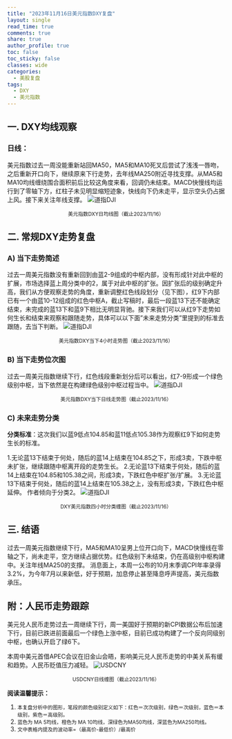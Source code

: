 ```yaml
---
title: "2023年11月16日美元指数DXY复盘"
layout: single
read_time: true
comments: true
share: true
author_profile: true
toc: false
toc_sticky: false
classes: wide
categories:
  - 美股复盘
tags:
  - DXY
  - 美元指数
---
```

## 一. DXY均线观察
### 日线：
美元指数过去一周没能重新站回MA50，MA5和MA10死叉后尝试了浅浅一唇吻，之后重新开口向下，继续原来下行走势，去年线MA250附近寻找支撑。从MA5和MA10均线缠绕围合面积前后比较这角度来看，回调仍未结束。MACD快慢线均运行到了零轴下方，红柱子未见明显缩短迹象，快线向下仍未走平，显示空头仍占据上风。接下来关注年线支撑。
 ![道指DJI](https://image.olim.cc/2023-11-16-DXY-day.png)
<small><center>美元指数DXY日均线图（截止2023/11/16）</center></small>
## 二. 常规DXY走势复盘
### A) 当下走势简述
过去一周美元指数没有重新回到由蓝2-9组成的中枢内部，没有形成针对此中枢的扩展，市场选择蓝上周分类中的2，属于对此中枢的扩张。因扩张后的级别确定升高，我们从方便观察走势的角度，重新调整红色线段划分（见下图），红9下内部已有一个由蓝10-12组成的红色中枢A，截止写稿时，最后一段蓝13下还不能确定结束，未完成的蓝13下和蓝9下相比无明显背驰。接下来我们可以从红9下走势如何生长和结束来观察和跟随走势，具体可以以下面”未来走势分类”里提到的标准去跟随，去当下判断。
 ![道指DJI](https://image.olim.cc/2023-11-16-DXY-hour.png)
<small><center>美元指数DXY当下4小时走势图（截止2023/11/16）</center></small>

### B) 当下走势位次图
过去一周美元指数继续下行，红色线段重新划分后可以看出，红7-9形成一个绿色级别中枢，当下依然是在构建绿色级别中枢过程当中。
 ![道指DJI](https://image.olim.cc/2023-11-16-DXY-day-1.png)
<small><center>美元指数DXY当下日线走势图（截止2023/11/16）</center></small>
### C) 未来走势分类
**分类标准**：这次我们以蓝9低点104.85和蓝11低点105.38作为观察红9下如何走势生长的标准。

1.无论蓝13下结束于何处，随后的蓝14上结束在104.85之下，形成3卖，下跌中枢未扩张，继续跟随中枢离开段的走势生长。
2.无论蓝13下结束于何处，随后的蓝14上结束在104.85和105.38之间，形成3卖，下跌红色中枢扩张/扩展。
3.无论蓝13下结束于何处，随后的蓝14上结束在105.38之上，没有形成3卖，下跌红色中枢延伸。
作者倾向于分类2。
 ![道指DJI](https://image.olim.cc/2023-11-16-DXY-hour-fl.png)
<small><center>DXY美元指数四小时分类缠图（截止2023/11/16）</center></small>
## 三. 结语
过去一周美元指数继续下行，MA5和MA10呈男上位开口向下，MACD快慢线在零轴之下，尚未走平，空方继续占据优势。红色级别下未结束，仍在高级别中枢构建中。关注年线MA250的支撑。
消息面上，本周一公布的10月末季调CPI年率录得3.2%，为今年7月以来新低，好于预期，加息停止甚至降息呼声提高，美元指数承压。

## 附：人民币走势跟踪
美元兑人民币走势过去一周继续下行，周一美国好于预期的新CPI数据公布后加速下行，目前已跌进前面最后一个绿色上涨中枢，目前已成功构建了一个反向同级别中枢，也确认开启了绿6下。

本周中美元首借APEC会议在旧金山会晤，影响美元兑人民币走势的中美关系有缓和趋势。人民币贬值压力减轻。
 ![USDCNY](https://image.olim.cc/2023-11-16-USDCNY-day.png)
<small><center>USDCNY日线缠图（截止2023/11/16）</center></small>

**阅读温馨提示：** 
1. <small>本复盘分析中的图形，笔段的颜色级别定义如下：红色＝次次级别，绿色＝次级别，蓝色＝本级别，紫色＝高级别。</small> 
2. <small>蓝色为 MA 5均线，橙色为 MA 10均线，深绿色为MA50均线，深蓝色为MA250均线。</small> 
3. <small>文中表格内提及的波动率=（最高价-最低价）/最高价 </small>
